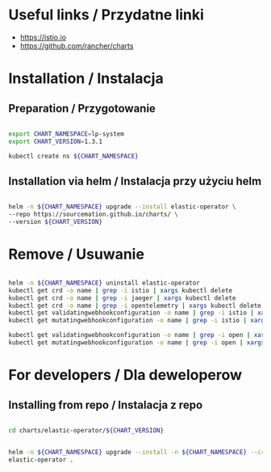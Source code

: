 # Useful links / Przydatne linki

- https://istio.io
- https://github.com/rancher/charts

# Installation / Instalacja

## Preparation / Przygotowanie

```bash

export CHART_NAMESPACE=lp-system
export CHART_VERSION=1.3.1

kubectl create ns ${CHART_NAMESPACE}

```

## Installation via helm / Instalacja przy użyciu helm

``` bash

helm -n ${CHART_NAMESPACE} upgrade --install elastic-operator \
--repo https://sourcemation.github.io/charts/ \
--version ${CHART_VERSION}

```

# Remove / Usuwanie

```bash

helm -n ${CHART_NAMESPACE} uninstall elastic-operator
kubectl get crd -o name | grep -i istio | xargs kubectl delete
kubectl get crd -o name | grep -i jaeger | xargs kubectl delete 
kubectl get crd -o name | grep -i opentelemetry | xargs kubectl delete 
kubectl get validatingwebhookconfiguration -o name | grep -i istio | xargs kubectl delete 
kubectl get mutatingwebhookconfiguration -o name | grep -i istio | xargs kubectl delete

kubectl get validatingwebhookconfiguration -o name | grep -i open | xargs kubectl delete
kubectl get mutatingwebhookconfiguration -o name | grep -i open | xargs kubectl delete

```

# For developers / Dla deweloperow

## Installing from repo / Instalacja z repo

```bash

cd charts/elastic-operator/${CHART_VERSION}


helm -n ${CHART_NAMESPACE} upgrade --install -n ${CHART_NAMESPACE} --create-namespace \
elastic-operator . 

```

